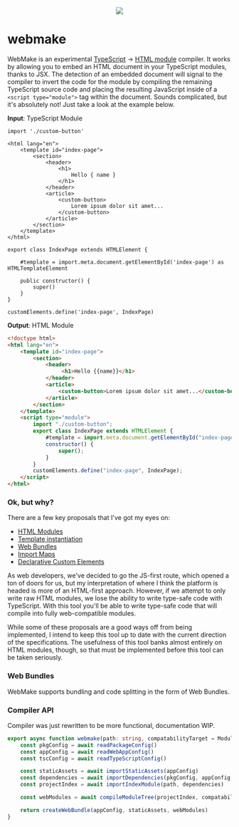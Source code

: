 <p align="center">
    <img src="https://i.imgur.com/NtvG502.png"/>
</p>

# webmake
WebMake is an experimental [TypeScript](https://www.typescriptlang.org/) -> [HTML module](https://github.com/WICG/webcomponents/blob/gh-pages/proposals/html-modules-explainer.md) compiler. It works by allowing you to embed an HTML document in your TypeScript modules, thanks to JSX. The detection of an embedded document will signal to the compiler to invert the code for the module by compiling the remaining TypeScript source code and placing the resulting JavaScript inside of a `<script type="module">` tag within the document. Sounds complicated, but it's absolutely not! Just take a look at the example below.

**Input**: TypeScript Module
```tsx
import './custom-button'

<html lang="en">
    <template id="index-page">
        <section>
            <header>
                <h1>
                    Hello { name }
                </h1>
            </header>
            <article>
                <custom-button>
                    Lorem ipsum dolor sit amet...
                </custom-button>
            </article>
        </section>
    </template>
</html>

export class IndexPage extends HTMLElement {

    #template = import.meta.document.getElementById('index-page') as HTMLTemplateElement

    public constructor() {
        super()
    }
}

customElements.define('index-page', IndexPage)
```

**Output**: HTML Module
```html
<!doctype html>
<html lang="en">
    <template id="index-page">
        <section>
            <header>
                 <h1>Hello {{name}}</h1>
            </header>
            <article>
                <custom-button>Lorem ipsum dolor sit amet...</custom-button>
            </article>
        </section>
    </template>
    <script type="module">
        import "./custom-button";
        export class IndexPage extends HTMLElement {
            #template = import.meta.document.getElementById("index-page");
            constructor() {
                super();
            }
        }
        customElements.define("index-page", IndexPage);
    </script>
</html>
```

### Ok, but why?
There are a few key proposals that I've got my eyes on:
- [HTML Modules](https://github.com/WICG/webcomponents/blob/gh-pages/proposals/html-modules-explainer.md)
- [Template instantiation](https://github.com/WICG/webcomponents/blob/gh-pages/proposals/Template-Instantiation.md)
- [Web Bundles](https://web.dev/web-bundles/)
- [Import Maps](https://github.com/WICG/import-maps)
- [Declarative Custom Elements](https://github.com/WICG/webcomponents/blob/gh-pages/proposals/Declarative-Custom-Elements-Strawman.md)

As web developers, we've decided to go the JS-first route, which opened a ton of doors for us, but my interpretation of where I think the platform is headed is more of an HTML-first approach. However, if we attempt to only write raw HTML modules, we lose the ability to write type-safe code with TypeScript. With this tool you'll be able to write type-safe code that will compile into fully web-compatible modules.

While some of these proposals are a good ways off from being implemented, I intend to keep this tool up to date with the current direction of the specifications. The usefulness of this tool banks almost entirely on HTML modules, though, so that must be implemented before this tool can be taken seriously.

### Web Bundles
WebMake supports bundling and code splitting in the form of Web Bundles.

### Compiler API
Compiler was just rewritten to be more functional, documentation WIP.

```typescript
export async function webmake(path: string, compatabilityTarget = ModuleCompatabilityTarget.HTML): Promise<WebBundle> {
    const pkgConfig = await readPackageConfig()
    const appConfig = await readWebAppConfig()
    const tscConfig = await readTypeScriptConfig()

    const staticAssets = await importStaticAssets(appConfig)
    const dependencies = await importDependencies(pkgConfig, appConfig, tscConfig)
    const projectIndex = await importIndexModule(path, dependencies)

    const webModules = await compileModuleTree(projectIndex, compatabilityTarget, tscConfig)

    return createWebBundle(appConfig, staticAssets, webModules)
}
```

